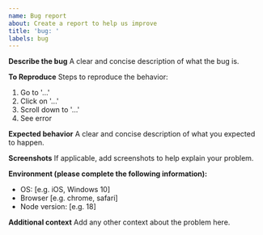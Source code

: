 ```yaml
---
name: Bug report
about: Create a report to help us improve
title: 'bug: '
labels: bug
---
```


**Describe the bug**
A clear and concise description of what the bug is.

**To Reproduce**
Steps to reproduce the behavior:
1. Go to '...'
2. Click on '...'
3. Scroll down to '...'
4. See error

**Expected behavior**
A clear and concise description of what you expected to happen.

**Screenshots**
If applicable, add screenshots to help explain your problem.

**Environment (please complete the following information):**
- OS: [e.g. iOS, Windows 10]
- Browser [e.g. chrome, safari]
- Node version: [e.g. 18]

**Additional context**
Add any other context about the problem here.
